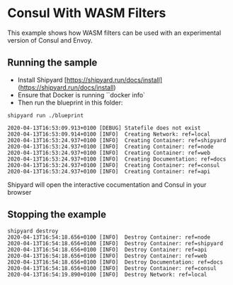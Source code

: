 # Consul With WASM Filters

This example shows how WASM filters can be used with an experimental version of Consul and Envoy.

## Running the sample

* Install Shipyard [https://shipyard.run/docs/install] (https://shipyard.run/docs/install)
* Ensure that Docker is running ``docker info`
* Then run the blueprint in this folder:

```shell
shipyard run ./blueprint
```

```shell
2020-04-13T16:53:09.913+0100 [DEBUG] Statefile does not exist
2020-04-13T16:53:09.914+0100 [INFO]  Creating Network: ref=local
2020-04-13T16:53:24.937+0100 [INFO]  Creating Container: ref=shipyard
2020-04-13T16:53:24.937+0100 [INFO]  Creating Container: ref=node
2020-04-13T16:53:24.937+0100 [INFO]  Creating Container: ref=web
2020-04-13T16:53:24.937+0100 [INFO]  Creating Documentation: ref=docs
2020-04-13T16:53:24.937+0100 [INFO]  Creating Container: ref=consul
2020-04-13T16:53:24.937+0100 [INFO]  Creating Container: ref=api
```

Shipyard will open the interactive cocumentation and Consul in your browser

## Stopping the example

```shell
shipyard destroy
2020-04-13T16:54:18.656+0100 [INFO]  Destroy Container: ref=node
2020-04-13T16:54:18.656+0100 [INFO]  Destroy Container: ref=shipyard
2020-04-13T16:54:18.656+0100 [INFO]  Destroy Container: ref=api
2020-04-13T16:54:18.656+0100 [INFO]  Destroy Container: ref=web
2020-04-13T16:54:18.656+0100 [INFO]  Destroy Documentation: ref=docs
2020-04-13T16:54:18.656+0100 [INFO]  Destroy Container: ref=consul
2020-04-13T16:54:19.890+0100 [INFO]  Destroy Network: ref=local
```